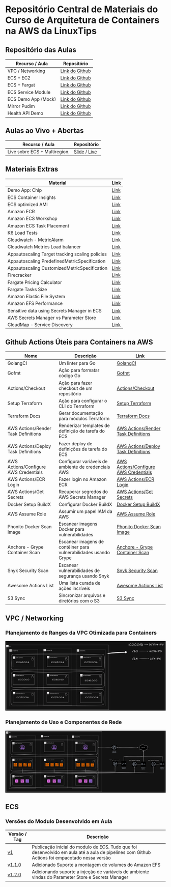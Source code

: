 # Repositório Central de Materiais do Curso de Arquitetura de Containers na AWS da LinuxTips 

## Repositório das Aulas 

| Recurso / Aula                | Repositório                                                                                   |
|-------------------------------|-----------------------------------------------------------------------------------------------|
| VPC / Networking              | [Link do Github](https://github.com/msfidelis/linuxtips-curso-containers-vpc)                 |
| ECS + EC2                     | [Link do Github](https://github.com/msfidelis/linuxtips-curso-containers-ecs-cluster)         |
| ECS + Fargat                  | [Link do Github](https://github.com/msfidelis/linuxtips-curso-containers-ecs-cluster-fargate) |
| ECS Service Module            | [Link do Github](https://github.com/msfidelis/linuxtips-curso-containers-ecs-service-module)  |
| ECS Demo App (Mock)           | [Link do Github](https://github.com/msfidelis/linuxtips-curso-containers-ecs-app)             |
| Mirror Pudim                  | [Link do Github](https://github.com/msfidelis/linuxtips-curso-containers-ecs-service-pudim)   |
| Health API Demo               | [Link do Github](https://github.com/msfidelis/linuxtips-curso-containers-ecs-health-api-lab)  |


## Aulas ao Vivo + Abertas

| Recurso / Aula                | Repositório                                                                                   |
|-------------------------------|-----------------------------------------------------------------------------------------------|
| Live sobre ECS + Multiregion. | [Slide](https://docs.google.com/presentation/d/1AcBY7BwSOC9d9ZLM3OeacSQnieorqQEBHS_6wDGA6Ck/edit?usp=sharing) / [Live]()


## Materiais Extras 

| Material                                          | Link                                                                                                                                              |
|---------------------------------------------------|---------------------------------------------------------------------------------------------------------------------------------------------------|
| Demo App: Chip                                    | [Link](https://github.com/msfidelis/chip)                                                                                                         |
| ECS Container Insights                            | [Link](https://docs.aws.amazon.com/AmazonCloudWatch/latest/monitoring/ContainerInsights.html)                                                     |
| ECS optimized AMI                                 | [Link](https://docs.aws.amazon.com/systems-manager/latest/userguide/parameter-store-public-parameters-ecs.html)                                   |
| Amazon ECR                                        | [Link](https://aws.amazon.com/pt/ecr/)                                                                                                            |
| Amazon ECS Workshop                               | [Link](https://ecsworkshop.com/)                                                                                                                  |
| Amazon ECS Task Placement                         | [Link](https://docs.aws.amazon.com/AmazonECS/latest/developerguide/task-placement-strategies.html)                                                |
| K6 Load Tests                                     | [Link](https://grafana.com/docs/k6/latest/using-k6/http-requests/)                                                                                |
| Cloudwatch - MetricAlarm                          | [Link](https://docs.aws.amazon.com/AmazonCloudWatch/latest/APIReference/API_MetricAlarm.html)                                                     |
| Cloudwatch Metrics Load balancer                  | [Link](https://docs.aws.amazon.com/elasticloadbalancing/latest/application/load-balancer-cloudwatch-metrics.html#load-balancer-metrics-alb)       |
| Appautoscaling Target tracking scaling policies   | [Link](https://docs.aws.amazon.com/autoscaling/application/userguide/application-auto-scaling-target-tracking.html)                               |
| Appautoscaling PredefinedMetricSpecification      | [Link](https://docs.aws.amazon.com/autoscaling/application/APIReference/API_PredefinedMetricSpecification.html)                                   |
| Appautoscaling CustomizedMetricSpecification      | [Link](https://docs.aws.amazon.com/autoscaling/ec2/APIReference/API_CustomizedMetricSpecification.html)                                           |
| Firecracker                                       | [Link](https://firecracker-microvm.github.io/)                                                                                                    | 
| Fargate Pricing Calculator                        | [Link](https://cloudtempo.dev/fargate-pricing-calculator)                                                                                         |
| Fargate Tasks Size                                | [Link](https://docs.aws.amazon.com/AmazonECS/latest/developerguide/fargate-tasks-services.html#fargate-tasks-size)                                | 
| Amazon Elastic File System                        | [Link](https://aws.amazon.com/pt/efs/)                                                                                                            | 
| Amazon EFS Performance                            | [Link](https://docs.aws.amazon.com/efs/latest/ug/performance.html)                                                                                | 
| Sensitive data using Secrets Manager in ECS       | [Link](https://docs.aws.amazon.com/AmazonECS/latest/developerguide/specifying-sensitive-data-tutorial.html)                                       | 
| AWS Secrets Manager vs Parameter Store            | [Link](https://tutorialsdojo.com/aws-secrets-manager-vs-systems-manager-parameter-store/)                                                         |
| CloudMap - Service Discovery                      | [Link](https://aws.amazon.com/pt/cloud-map/)                                                                                                      |



## Github Actions Úteis para Containers na AWS

| Nome                                    | Descrição                                                      | Link                                                                                  |
|-----------------------------------------|----------------------------------------------------------------|---------------------------------------------------------------------------------------|
| GolangCI                                | Um linter para Go                                              | [GolangCI](https://github.com/golangci/golangci-lint)                                 |
| Gofmt                                   | Ação para formatar código Go                                   | [Gofmt](https://github.com/Jerome1337/gofmt-action)                                   |
| Actions/Checkout                        | Ação para fazer checkout de um repositório                     | [Actions/Checkout](https://github.com/actions/checkout)                               |
| Setup Terraform                         | Ação para configurar o CLI do Terraform                        | [Setup Terraform](https://github.com/hashicorp/setup-terraform)                       |
| Terraform Docs                          | Gerar documentação para módulos Terraform                      | [Terraform Docs](https://github.com/Dirrk/terraform-docs)                             |
| AWS Actions/Render Task Definitions     | Renderizar templates de definição de tarefa do ECS             | [AWS Actions/Render Task Definitions](https://github.com/aws-actions/amazon-ecs-render-task-definition) |
| AWS Actions/Deploy Task Definitions     | Fazer deploy de definições de tarefa do ECS                    | [AWS Actions/Deploy Task Definitions](https://github.com/aws-actions/amazon-ecs-deploy-task-definition) |
| AWS Actions/Configure AWS Credentials   | Configurar variáveis de ambiente de credenciais AWS            | [AWS Actions/Configure AWS Credentials](https://github.com/aws-actions/configure-aws-credentials) |
| AWS Actions/ECR Login                   | Fazer login no Amazon ECR                                      | [AWS Actions/ECR Login](https://github.com/aws-actions/amazon-ecr-login)              |
| AWS Actions/Get Secrets                 | Recuperar segredos do AWS Secrets Manager                      | [AWS Actions/Get Secrets](https://github.com/aws-actions/aws-secretsmanager-get-secrets) |
| Docker Setup BuildX                     | Configurar Docker BuildX                                       | [Docker Setup BuildX](https://github.com/docker/setup-buildx-action)                 |
| AWS Assume Role                         | Assumir um papel IAM da AWS                                    | [AWS Assume Role](https://github.com/nordcloud/aws-assume-role/)                      |
| Phonito Docker Scan Image               | Escanear imagens Docker para vulnerabilidades                  | [Phonito Docker Scan Image](https://github.com/phonito/phonito-scanner-action)        |
| Anchore - Grype Container Scan          | Escanear imagens de contêiner para vulnerabilidades usando Grype| [Anchore - Grype Container Scan](https://github.com/anchore/scan-action)              |
| Snyk Security Scan                      | Escanear vulnerabilidades de segurança usando Snyk             | [Snyk Security Scan](https://github.com/snyk/actions)                                 |
| Awesome Actions List                    | Uma lista curada de ações incríveis                            | [Awesome Actions List](https://github.com/sdras/awesome-actions)                      |
| S3 Sync                                 | Sincronizar arquivos e diretórios com o S3                     | [S3 Sync](https://github.com/jakejarvis/s3-sync-action)                               |


## VPC / Networking

### Planejamento de Ranges da VPC Otimizada para Containers 

![Planejamento](./extras/vpc-planejamento.png)

### Planejamento de Uso e Componentes de Rede

![Planejamento](./extras/vpc-uso.png)

## ECS 

### Versões do Modulo Desenvolvido em Aula

| Versão / Tag |  Descrição                                                                                                                                                                                                                                 |
|--------------|--------------------------------------------------------------------------------------------------------------------------------------------------------------------------------------------------------------------------------------------|
| [v1](https://github.com/msfidelis/linuxtips-curso-containers-ecs-service-module/tree/v1)              | Publicação inicial do modulo de ECS. Tudo que foi desenvolvido em aula até a aula de pipelines com Github Actions foi empacotado nessa versão     |
| [v1.1.0](https://github.com/msfidelis/linuxtips-curso-containers-ecs-service-module/tree/v1.1.0)      | Adicionado Suporte a montagem de volumes do Amazon EFS                                                                                            |
| [v1.2.0](https://github.com/msfidelis/linuxtips-curso-containers-ecs-service-module/tree/v1.2.0)      | Adicionando suporte a injeção de variáveis de ambiente vindas do Parameter Store e Secrets Manager                                                |
